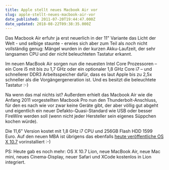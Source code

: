 ```yaml
---
title: Apple stellt neues Macbook Air vor
slug: apple-stellt-neues-macbook-air-vor
date_published: 2011-07-20T19:44:47.000Z
date_updated: 2018-08-22T09:38:35.000Z
---
```


Das Macbook Air erfuhr ja erst neuerlich in der 11" Variante das Licht der Welt - und selbige staunte - erwies sich aber zum Teil als *noch* nicht vollständig genug: Mängel wurden in der kurzen Akku-Laufzeit, der sehr langsamen CPU und der nicht beleuchteten Tastatur erkannt.

Im neuen MacBook Air sorgen nun die neuesten Intel Core Prozessoren – ein Core i5 mit bis zu 1,7 GHz oder ein optionaler 1,8 GHz Core i7 – und schnellerer DDR3 Arbeitsspeicher dafür, dass es laut Apple bis zu 2,5x schneller als die Vorgängergeneration ist. Und es besitzt die beleuchtete Tastatur :-)

Na wenn das mal nichts ist? Außerdem erhielt das Macbook Air wie die Anfang 2011 vorgestellten Macbook Pro nun den Thunderbolt-Anschluss, für den es nach wie vor zwar keine Geräte gibt, der aber völlig gut abgeht und eigentlich ein neuer Defakto-Quasi-Standard wie USB oder besser FireWire werden soll (wenn nicht jeder Hersteller sein eigenes Süppchen kochen würde).

Die 11,6" Version kostet mit 1,8 GHz i7 CPU und 256GB Flash HDD 1599 Euro. Auf den neuen MBA ist übrigens das ebenfalls [heute veröffentliche OS X 10.7](__GHOST_URL__/os-x-10-7-ist-da/) vorinstalliert :-)

PS: Heute gab es noch mehr: OS X 10.7 Lion, neue MacBook Air, neue Mac mini, neues Cinema-Display, neuer Safari und XCode kostenlos in Lion integriert.
